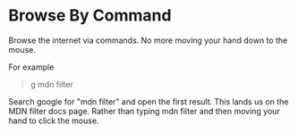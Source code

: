 # Browse By Command

Browse the internet via commands. No more moving your hand down to the mouse.

For example

>g mdn filter

Search google for "mdn filter" and open the first result.
This lands us on the MDN filter docs page. Rather than typing mdn filter and then moving your hand to click the mouse.
